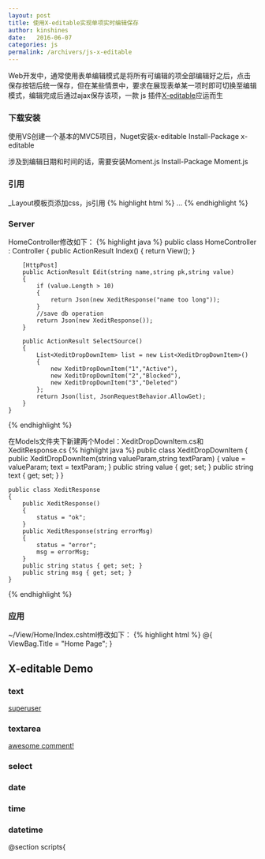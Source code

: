 ```yaml
---
layout: post
title: 使用X-editable实现单项实时编辑保存
author: kinshines
date:   2016-06-07
categories: js
permalink: /archivers/js-x-editable
---
```


<p class="lead">Web开发中，通常使用表单编辑模式是将所有可编辑的项全部编辑好之后，点击保存按钮后统一保存，但在某些情景中，要求在展现表单某一项时即可切换至编辑模式，编辑完成后通过ajax保存该项，一款 js 插件<a href='https://github.com/vitalets/x-editable'>X-editable</a>应运而生</p>

### 下载安装
使用VS创建一个基本的MVC5项目，Nuget安装x-editable
        Install-Package x-editable

涉及到编辑日期和时间的话，需要安装Moment.js
        Install-Package Moment.js

### 引用
_Layout模板页添加css，js引用
{% highlight html %}
        <link href="~/Content/bootstrap3-editable/css/bootstrap-editable.css" rel="stylesheet" />
        ...
        <script src="~/Scripts/bootstrap3-editable/js/bootstrap-editable.min.js"></script>
        <script src="~/Scripts/moment.min.js"></script>
{% endhighlight %}

### Server
HomeController修改如下：
{% highlight java %}
    public class HomeController : Controller
    {
        public ActionResult Index()
        {
            return View();
        }

        [HttpPost]
        public ActionResult Edit(string name,string pk,string value)
        {
            if (value.Length > 10)
            {
                return Json(new XeditResponse("name too long"));
            }
            //save db operation
            return Json(new XeditResponse());
        }

        public ActionResult SelectSource()
        {
            List<XeditDropDownItem> list = new List<XeditDropDownItem>()
            {
                new XeditDropDownItem("1","Active"),
                new XeditDropDownItem("2","Blocked"),
                new XeditDropDownItem("3","Deleted")
            };
            return Json(list, JsonRequestBehavior.AllowGet);
        }
    }
{% endhighlight %}

在Models文件夹下新建两个Model：XeditDropDownItem.cs和XeditResponse.cs
{% highlight java %}
    public class XeditDropDownItem
    {
        public XeditDropDownItem(string valueParam,string textParam)
        {
            value = valueParam;
            text = textParam;
        }
        public string value { get; set; }
        public string text { get; set; }
    }

    public class XeditResponse
    {
        public XeditResponse()
        {
            status = "ok";
        }
        public XeditResponse(string errorMsg)
        {
            status = "error";
            msg = errorMsg;
        }
        public string status { get; set; }
        public string msg { get; set; }
    }
{% endhighlight %}
### 应用
~/View/Home/Index.cshtml修改如下：
{% highlight html %}
@{
    ViewBag.Title = "Home Page";
}
<h2>X-editable Demo</h2>
<h3>text</h3>
<div class="row">
    <div class="col-md-3">
        <a href="#" id="username" data-type="text" data-pk="1" data-url="/home/edit" data-title="Enter username">superuser</a>
    </div>
</div>
<h3>textarea</h3>
<div class="row">
    <div class="col-md-3">
        <a href="#" id="comments" data-type="textarea" data-pk="1">awesome comment!</a>
    </div>
</div>
<h3>select</h3>
<div class="row">
    <div class="col-md-3">
        <a href="#" id="status" data-type="select" data-pk="1"></a>
    </div>
</div>
<h3>date</h3>
<div class="row">
    <div class="col-md-3">
        <a href="#" id="date" data-pk="1"  data-value="2016-07-07" data-title="Select date"></a>
    </div>
</div>
<h3>time</h3>
<div class="row">
    <div class="col-md-3">
        <a href="#" id="time" data-pk="1" data-value="11:48" data-title="Select time"></a>
    </div>
</div>
<h3>datetime</h3>
<div class="row">
    <div class="col-md-6">
        <a href="#" id="datetime" data-pk="1" data-value="2016-07-07 11:48" data-title="Select datetime"></a>
    </div>
</div>

@section scripts{ 
    <script>
        $.fn.editable.defaults.mode = 'inline';
        $.fn.combodate.defaults.minYear = 2010;
        $.fn.combodate.defaults.maxYear = 2020;
        $.fn.combodate.defaults.firstItem = name;
        $(function () {
            $('#username').editable({
                success: function (response, newValue) {
                    if (response.status == 'error') return response.msg; //msg will be shown in editable form
                }
            });

            $('#comments').editable({
                url:'/home/edit',
                title: 'Enter comments',
                rows: 10,
                success: function (response, newValue) {
                    if (response.status == 'error') return response.msg; //msg will be shown in editable form
                }
            });

            $('#status').editable({
                url: '/home/edit',
                title:'Select status',
                value: 2,
                source: '/home/selectsource'
            });

            $('#date').editable({
                type:'combodate',
                url: '/home/edit',
                format: 'YYYY-MM-DD',
                template: 'YYYY-MM-DD',
                success: function (response, newValue) {
                    if (response.status == 'error') return response.msg; //msg will be shown in editable form
                }
            });
            $('#time').editable({
                type: 'combodate',
                url: '/home/edit',
                format: 'HH:mm',
                template: 'HH:mm',
                combodate: {
                    minuteStep: 1,
                },
                success: function (response, newValue) {
                    if (response.status == 'error') return response.msg; //msg will be shown in editable form
                }
            });

            $('#datetime').editable({
                type: 'combodate',
                format: 'YYYY-MM-DD HH:mm',
                template:'YYYY-MM-DD HH:mm',
                combodate: {
                    maxYear: 2017,
                    minuteStep: 1,
                },
                success: function (response, newValue) {
                    if (response.status == 'error') return response.msg; //msg will be shown in editable form
                }
            });
        });
    </script>
}
{% endhighlight %}

### 效果
![Demo](https://kinshines.github.io/img/js-xeditable/x-ediable_1.png)
![text](https://kinshines.github.io/img/js-xeditable/x-ediable_2.png)
![text with error](https://kinshines.github.io/img/js-xeditable/x-ediable_3.png)
![textarea](https://kinshines.github.io/img/js-xeditable/x-ediable_4.png)
![select](https://kinshines.github.io/img/js-xeditable/x-ediable_5.png)
![datetime](https://kinshines.github.io/img/js-xeditable/x-ediable_6.png)




